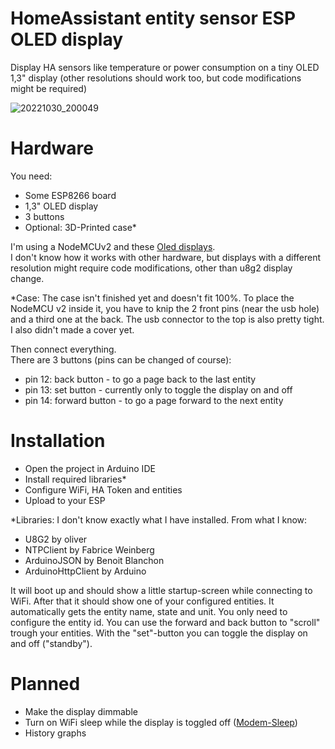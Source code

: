 # HomeAssistant entity sensor ESP OLED display
Display HA sensors like temperature or power consumption on a tiny OLED 1,3" display (other resolutions should work too, but code modifications might be required)

![20221030_200049](https://user-images.githubusercontent.com/59659167/198964605-3b8d9dac-153a-4761-849e-2428d5607474.jpg)

# Hardware
You need:
- Some ESP8266 board
- 1,3" OLED display
- 3 buttons
- Optional: 3D-Printed case*

I'm using a NodeMCUv2 and these [Oled displays](https://www.amazon.de/gp/product/B07FYG8MZN/ref=ppx_yo_dt_b_search_asin_title?ie=UTF8&psc=1).<br>
I don't know how it works with other hardware, but displays with a different resolution might require code modifications, other than u8g2 display change.

*Case:
The case isn't finished yet and doesn't fit 100%.
To place the NodeMCU v2 inside it, you have to knip the 2 front pins (near the usb hole) and a third one at the back.
The usb connector to the top is also pretty tight.
I also didn't made a cover yet.

Then connect everything.<br>
There are 3 buttons (pins can be changed of course):
- pin 12: back button - to go a page back to the last entity
- pin 13: set button - currently only to toggle the display on and off
- pin 14: forward button - to go a page forward to the next entity

# Installation
- Open the project in Arduino IDE
- Install required libraries*
- Configure WiFi, HA Token and entities
- Upload to your ESP

*Libraries:
I don't know exactly what I have installed.
From what I know:
- U8G2 by oliver
- NTPClient by Fabrice Weinberg
- ArduinoJSON by Benoit Blanchon
- ArduinoHttpClient by Arduino

It will boot up and should show a little startup-screen while connecting to WiFi.
After that it should show one of your configured entities. It automatically gets the entity name, state and unit.
You only need to configure the entity id.
You can use the forward and back button to "scroll" trough your entities.
With the "set"-button you can toggle the display on and off ("standby").



# Planned
- Make the display dimmable
- Turn on WiFi sleep while the display is toggled off ([Modem-Sleep](https://diyi0t.com/how-to-reduce-the-esp8266-power-consumption/))
- History graphs


